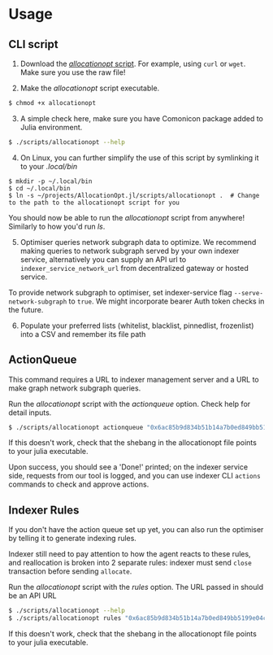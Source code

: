 # Usage

## CLI script

1. Download the [*allocationopt* script](https://raw.githubusercontent.com/graphprotocol/AllocationOpt.jl/main/scripts/allocationopt). For example, using `curl` or `wget`. Make sure you use the raw file!

2. Make the *allocationopt* script executable. 
```bash
$ chmod +x allocationopt
```

3. A simple check here, make sure you have Comonicon package added to Julia environment. 
```bash
$ ./scripts/allocationopt --help
```

4. On Linux, you can further simplify the use of this script by symlinking it to your *.local/bin*

```
$ mkdir -p ~/.local/bin
$ cd ~/.local/bin
$ ln -s ~/projects/AllocationOpt.jl/scripts/allocationopt .  # Change to the path to the allocationopt script for you
```
You should now be able to run the *allocationopt* script from anywhere! Similarly to how you'd run *ls*.

5. Optimiser queries network subgraph data to optimize. We recommend making queries to network subgraph served by your own indexer service, alternatively you can supply an API url to `indexer_service_network_url` from decentralized gateway or hosted service. 

To provide network subgraph to optimiser, set indexer-service flag `--serve-network-subgraph` to `true`. We might incorporate bearer Auth token checks in the future. 

6. Populate your preferred lists (whitelist, blacklist, pinnedlist, frozenlist) into a CSV and remember its file path


## ActionQueue

This command requires a URL to indexer management server and a URL to make graph network subgraph queries.

Run the *allocationopt* script with the *actionqueue* option. Check help for detail inputs.

```bash
$ ./scripts/allocationopt actionqueue "0x6ac85b9d834b51b14a7b0ed849bb5199e04c05c5" 1 test/example.csv 50 1 5 0.0 http://localhost:18000 http://localhost:7600/network
```
If this doesn't work, check that the shebang in the allocationopt file points to your julia executable. 

Upon success, you should see a 'Done!' printed; on the indexer service side, requests from our tool is logged, and you can use indexer CLI `actions` commands to check and approve actions. 

## Indexer Rules

If you don't have the action queue set up yet, you can also run the optimiser by telling it to generate indexing rules. 

Indexer still need to pay attention to how the agent reacts to these rules, and reallocation is broken into 2 separate rules: indexer must send `close` transaction before sending `allocate`.

Run the *allocationopt* script with the *rules* option. The URL passed in should be an API URL

```bash
$ ./scripts/allocationopt --help
$ ./scripts/allocationopt rules "0x6ac85b9d834b51b14a7b0ed849bb5199e04c05c5" 1 test/example.csv 50 1 5 0.0 http://localhost:7600/network
```

If this doesn't work, check that the shebang in the allocationopt file points to your julia executable.
